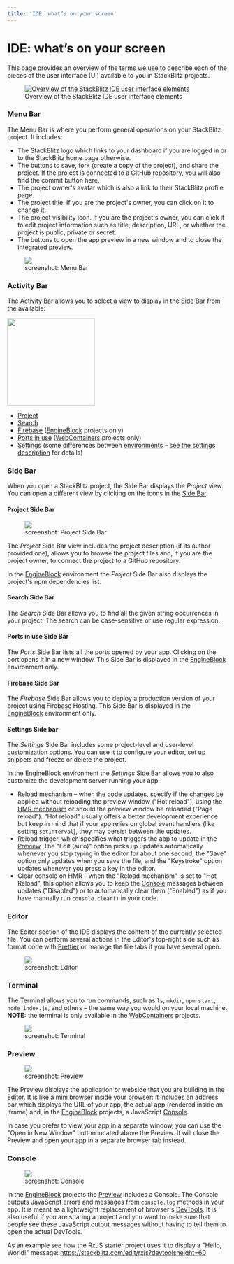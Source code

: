 ```yaml
---
title: 'IDE: what’s on your screen'
---
```


# IDE: what’s on your screen

This page provides an overview of the terms we use to describe each of the pieces of the user interface (UI) available to you in StackBlitz projects.

<figure>
    <a target="_blank" href="/doc_images/stackblitz_ui_elements.png"><img alt="Overview of the StackBlitz IDE user interface elements" src="/doc_images/stackblitz_ui_elements.png" /></a>
    <figcaption>Overview of the StackBlitz IDE user interface elements</figcaption>
</figure>

### Menu Bar

The Menu Bar is where you perform general operations on your StackBlitz project. It includes:

- The StackBlitz logo which links to your dashboard if you are logged in or to the StackBlitz home page otherwise.
- The buttons to save, fork (create a copy of the project), and share the project. If the project is connected to a GitHub repository, you will also find the commit button here.
- The project owner's avatar which is also a link to their StackBlitz profile page.
- The project title. If you are the project's owner, you can click on it to change it.
- The project visibility icon. If you are the project's owner, you can click it to edit project information such as title, description, URL, or whether the project is public, private or secret.
- The buttons to open the app preview in a new window and to close the integrated [preview](#preview).

<figure>
    <a target="_blank" href="/doc_images/stackblitz_ui_elements/menu-bar.png"><img src="/doc_images/stackblitz_ui_elements/menu-bar.png" /></a>
    <figcaption>screenshot: Menu Bar</figcaption>
</figure>

### Activity Bar

The Activity Bar allows you to select a view to display in the [Side Bar](#side-bar) from the available:

<a target="_blank" href="/doc_images/stackblitz_ui_elements/activity-bar.png"><img src="/doc_images/stackblitz_ui_elements/activity-bar.png" className="float-right" style="height: 200px" /></a>

- [Project](#project-side-bar)
- [Search](#search-side-bar)
- [Firebase](#firebase-side-bar) ([EngineBlock](/guide/available-environments) projects only)
- [Ports in use](#ports-in-use-side-bar) ([WebContainers](/guide/available-environments) projects only)
- [Settings](#settings-side-bar) (some differences between [environments](/guide/available-environments) – [see the settings description](#settings-side-bar) for details)

### Side Bar

When you open a StackBlitz project, the Side Bar displays the _Project_ view. You can open a different view by clicking on the icons in the [Side Bar](#side-bar).

#### Project Side Bar

<figure className="float-left" style="width: 200px">
    <a target="_blank" href="/doc_images/stackblitz_ui_elements/side-bar.png"><img src="/doc_images/stackblitz_ui_elements/side-bar.png" /></a>
    <figcaption>screenshot: Project Side Bar</figcaption>
</figure>

The _Project_ Side Bar view includes the project description (if its author provided one), allows you to browse the project files and, if you are the project owner, to connect the project to a GitHub repository.

In the [EngineBlock](/guide/available-environments) environment the _Project_ Side Bar also displays the project's npm dependencies list.

#### Search Side Bar

The _Search_ Side Bar allows you to find all the given string occurrences in your project. The search can be case-sensitive or use regular expression.

#### Ports in use Side Bar

The _Ports_ Side Bar lists all the ports opened by your app. Clicking on the port opens it in a new window. This Side Bar is displayed in the [EngineBlock](/guide/available-environments) environment only.

#### Firebase Side Bar

The _Firebase_ Side Bar allows you to deploy a production version of your project using Firebase Hosting. This Side Bar is displayed in the [EngineBlock](/guide/available-environments) environment only.

#### Settings Side bar

The _Settings_ Side Bar includes some project-level and user-level customization options. You can use it to configure your editor, set up snippets and freeze or delete the project.

In the [EngineBlock](/guide/available-environments) environment the _Settings_ Side Bar allows you to also customize the development server running your app:

- Reload mechanism – when the code updates, specify if the changes be applied without reloading the preview window ("Hot reload"), using the [HMR mechanism](https://webpack.js.org/concepts/hot-module-replacement/) or should the preview window be reloaded ("Page reload"). "Hot reload" usually offers a better development experience but keep in mind that if your app relies on global event handlers (like setting `setInterval`), they may persist between the updates.
- Reload trigger, which specifies what triggers the app to update in the [Preview](#preview). The "Edit (auto)" option picks up updates automatically whenever you stop typing in the editor for about one second, the "Save" option only updates when you save the file, and the "Keystroke" option updates whenever you press a key in the editor.
- Clear console on HMR – when the "Reload mechanism" is set to "Hot Reload", this option allows you to keep the [Console](#console) messages between updates ("Disabled") or to automatically clear them ("Enabled") as if you have manually run `console.clear()` in your code.

### Editor

The Editor section of the IDE displays the content of the currently selected file. You can perform several actions in the Editor's top-right side such as format code with [Prettier](https://prettier.io) or manage the file tabs if you have several open.

<figure>
    <a target="_blank" href="/doc_images/stackblitz_ui_elements/editor.png"><img src="/doc_images/stackblitz_ui_elements/editor.png" /></a>
    <figcaption>screenshot: Editor</figcaption>
</figure>

### Terminal

The Terminal allows you to run commands, such as `ls`, `mkdir`, `npm start`, `node index.js`, and others – the same way you would on your local machine. **NOTE:** the terminal is only available in the [WebContainers](/guide/available-environments) projects.

<figure>
    <a target="_blank" href="/doc_images/stackblitz_ui_elements/terminal.png"><img src="/doc_images/stackblitz_ui_elements/terminal.png" /></a>
    <figcaption>screenshot: Terminal</figcaption>
</figure>

### Preview

<figure className="float-right" style="width:300px">
    <a target="_blank" href="/doc_images/stackblitz_ui_elements/preview.png"><img src="/doc_images/stackblitz_ui_elements/preview.png" /></a>
    <figcaption>screenshot: Preview</figcaption>
</figure>

The Preview displays the application or webside that you are building in the [Editor](#editor). It is like a mini browser inside your browser: it includes an address bar which displays the URL of your app, the actual app (rendered inside an iframe) and, in the [EngineBlock](/guide/available-environments) projects, a JavaScript [Console](#console).

In case you prefer to view your app in a separate window, you can use the "Open in New Window" button located above the Preview. It will close the Preview and open your app in a separate browser tab instead.

### Console

<figure className="float-right" style="width:300px">
    <a target="_blank" href="/doc_images/stackblitz_ui_elements/console.png"><img src="/doc_images/stackblitz_ui_elements/console.png" /></a>
    <figcaption>screenshot: Console</figcaption>
</figure>

In the [EngineBlock](/guide/available-environments) projects the [Preview](#preview) includes a Console. The Console outputs JavaScript errors and messages from `console.log` methods in your app. It is meant as a lightweight replacement of browser's [DevTools](https://developer.chrome.com/docs/devtools/overview/#console). It is also useful if you are sharing a project and you want to make sure that people see these JavaScript output messages without having to tell them to open the actual DevTools.

As an example see how the RxJS starter project uses it to display a "Hello, World!" message: https://stackblitz.com/edit/rxjs?devtoolsheight=60
